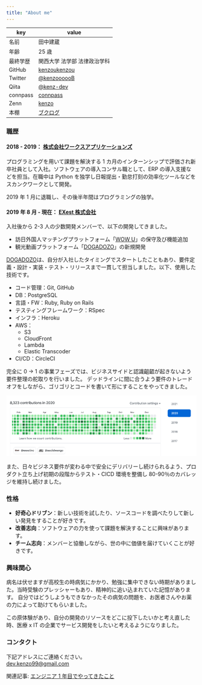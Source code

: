 ```yaml
---
title: "About me"
---
```


| key      | value                                                 |
| -------- | ----------------------------------------------------- |
| 名前     | 田中建蔵                                              |
| 年齢     | 25 歳                                                 |
| 最終学歴 | 関西大学 法学部 法律政治学科                          |
| GitHub   | [kenzoukenzou](https://github.com/kenzoukenzou)       |
| Twitter  | [@kenzoooooB](https://twitter.com/kenzoooooB)         |
| Qiita    | [@kenz-dev](https://qiita.com/kenz-dev)               |
| connpass | [connpass](https://connpass.com/user/kenzoukenzou/)   |
| Zenn     | [kenzo](https://zenn.dev/kenzo)                       |
| 本棚     | [ブクログ](https://booklog.jp/users/4165b902f43abd44) |

### 職歴

#### 2018 - 2019： [株式会社ワークスアプリケーションズ](https://www.worksap.co.jp/)

プログラミングを用いて課題を解決する 1 カ月のインターンシップで評価され新卒社員として入社。ソフトウェアの導入コンサル職として、ERP の導入支援などを担当。在職中は Python を独学し日報提出・勤怠打刻の効率化ツールなどをスカンクワークとして開発。

2019 年 1 月に退職し、その後半年間はプログラミングの独学。

#### 2019 年 8 月 - 現在： [EXest 株式会社](https://www.exest.jp/)

入社後から 2-3 人の少数開発メンバーで、以下の開発してきました。

- 訪日外国人マッチングプラットフォーム「[WOW U](https://www.wowu.jp/)」の保守及び機能追加
- 観光動画プラットフォーム「[DOGADOZO](http://dogadozo.com/)」の新規開発

[DOGADOZO](http://dogadozo.com/)は、自分が入社したタイミングでスタートしたこともあり、要件定義・設計・実装・テスト・リリースまで一貫して担当しました。以下、使用した技術です。

- コード管理：Git, GitHub
- DB：PostgreSQL
- 言語・FW：Ruby, Ruby on Rails
- テスティングフレームワーク：RSpec
- インフラ：Heroku
- AWS：
  - S3
  - CloudFront
  - Lambda
  - Elastic Transcoder
- CI/CD：CircleCI

完全に 0 → 1 の事業フェーズでは、ビジネスサイドと認識齟齬が起きないよう要件整理の舵取りを行いました。
デッドラインに間に合うよう要件のトレードオフをしながら、ゴリゴリとコードを書いて形にすることをやってきました。

![github screen shot](1.png)

また、日々ビジネス要件が変わる中で安全にデリバリーし続けられるよう、プロダクト立ち上げ初期の段階からテスト・CICD 環境を整備し 80-90％のカバレッジを維持し続けました。

### 性格

- **好奇心ドリブン**：新しい技術を試したり、ソースコードを調べたりして新しい発見をすることが好きです。
- **改善志向**：ソフトウェアの力を使って課題を解決することに興味があります。
- **チーム志向**：メンバーと協働しながら、世の中に価値を届けていくことが好きです。

### 興味関心

病名は伏せますが高校生の時病気にかかり、勉強に集中できない時期がありました。当時受験のプレッシャーもあり、精神的に追い込まれていた記憶があります。
自分ではどうしようもできなかったその病気の問題を、お医者さんやお薬の力によって助けてもらいました。

この原体験があり、自分の開発のリソースをどこに投下したいかと考え直した時、医療 x IT の企業でサービス開発をしたいと考えるようになりました。

### コンタクト

下記アドレスにご連絡ください。  
dev.kenzo99@gmail.com

関連記事: [エンジニア 1 年目でやってきたこと](https://kenzoblog.vercel.app/posts/first-year-as-engineer)
